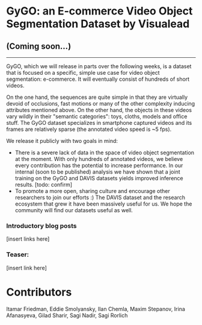# GyGO: an E-commerce Video Object Segmentation Dataset by Visualead
## (Coming soon...)

---

GyGO, which we will release in parts over the following weeks, is a dataset that is focused on a specific, simple use case for video object segmentation: e-commerce. 
It will eventually consist of hundreds of short videos.

On the one hand, the sequences are quite simple in that they are virtually devoid of occlusions, fast motions or many of the other complexity inducing attributes mentioned above. 
On the other hand, the objects in these videos vary wildly in their "semantic categories": toys, cloths, models and office stuff.
The GyGO dataset specializes in smartphone captured videos and its frames are relatively sparse (the annotated video speed is ~5 fps).

We release it publicly with two goals in mind:
- There is a severe lack of data in the space of video object segmentation at the moment. 
With only hundreds of annotated videos, we believe every contribution has the potential to increase performance. 
In our internal (soon to be published) analysis we have shown that a joint training on the GyGO and DAVIS datasets yields improved inference results. [todo: confirm]
- To promote a more open, sharing culture and encourage other researchers to join our efforts :) The DAVIS dataset and the research ecosystem that grew it have been massively useful for us. We hope the community will find our datasets useful as well.

### Introductory blog posts

[insert links here]

### Teaser: 
[insert link here]


# Contributors
Itamar Friedman, 
Eddie Smolyansky, 
Ilan Chemla, 
Maxim Stepanov, 
Irina Afanasyeva, 
Gilad Sharir, 
Sagi Nadir, 
Sagi Rorlich